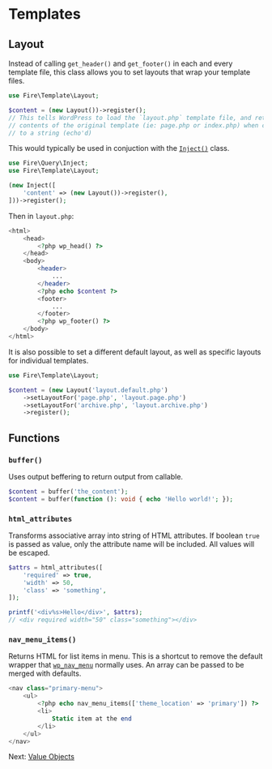 # Templates

## Layout

Instead of calling `get_header()` and `get_footer()` in each and every template file, this class allows you to set layouts that wrap your template files.

```php
use Fire\Template\Layout;

$content = (new Layout())->register();
// This tells WordPress to load the `layout.php` template file, and returns the
// contents of the original template (ie: page.php or index.php) when cast
// to a string (echo'd)
```

This would typically be used in conjuction with the [`Inject()`](query.md) class.

```php
use Fire\Query\Inject;
use Fire\Template\Layout;

(new Inject([
    'content' => (new Layout())->register(),
]))->register();
```

Then in `layout.php`:

```php
<html>
    <head>
        <?php wp_head() ?>
    </head>
    <body>
        <header>
            ...
        </header>
        <?php echo $content ?>
        <footer>
            ...
        </footer>
        <?php wp_footer() ?>
    </body>
</html>
```

It is also possible to set a different default layout, as well as specific layouts for individual templates.

```php
use Fire\Template\Layout;

$content = (new Layout('layout.default.php')
    ->setLayoutFor('page.php', 'layout.page.php')
    ->setLayoutFor('archive.php', 'layout.archive.php')
    ->register();
```

## Functions

### `buffer()`

Uses output beffering to return output from callable.

```php
$content = buffer('the_content');
$content = buffer(function (): void { echo 'Hello world!'; });
```

### `html_attributes`

Transforms associative array into string of HTML attributes. If boolean `true` is passed as value, only the attribute name will be included. All values will be escaped.

```php
$attrs = html_attributes([
    'required' => true,
    'width' => 50,
    'class' => 'something',
]);

printf('<div%s>Hello</div>', $attrs);
// <div required width="50" class="something"></div>
```

### `nav_menu_items()`

Returns HTML for list items in menu. This is a shortcut to remove the default wrapper that [`wp_nav_menu`](https://developer.wordpress.org/reference/functions/wp_nav_menu/) normally uses. An array can be passed to be merged with defaults.

```php
<nav class="primary-menu">
    <ul>
        <?php echo nav_menu_items(['theme_location' => 'primary']) ?>
        <li>
            Static item at the end
        </li>
    </ul>
</nav>
```

Next: [Value Objects](value-objects.md)

